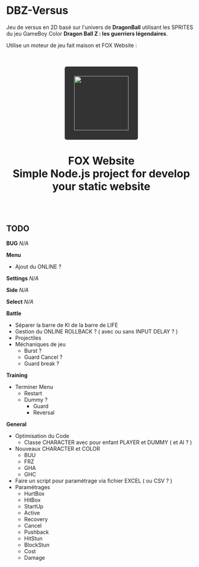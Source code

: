 # DBZ-Versus

Jeu de versus en 2D basé sur l'univers de __DragonBall__ utilisant les SPRITES du jeu GameBoy Color __Dragon Ball Z : les guerriers légendaires__.

Utilise un moteur de jeu fait maison et FOX Website :

<br/>
<br/>
<div align="center">
    <a href="https://fox-website.netlify.app" target="_blank">
        <img style="background-color: #333; padding: 25px; border-radius: 5px;" height="144" width="144" src="https://fox-website.netlify.app/assets/favicons/android-chrome-144x144.png">
    </a>
</div>
<div align="center">
    <h1>
        FOX Website<br/>
        Simple Node.js project for develop<br/>
        your static website
    </h1>
</div>
<br/>
<br/>

## TODO
__BUG__
*N/A*

__Menu__
* Ajout du ONLINE ?

__Settings__
*N/A*

__Side__
*N/A*

__Select__
*N/A*

__Battle__
* Séparer la barre de KI de la barre de LIFE
* Gestion du ONLINE ROLLBACK ? ( avec ou sans INPUT DELAY ? )
* Projectiles
* Méchaniques de jeu
    * Burst ?
    * Guard Cancel ?
    * Guard break ?

__Training__
* Terminer Menu
    * Restart
    * Dummy ?
        * Guard
        * Reversal

__General__
* Optimisation du Code
    * Classe CHARACTER avec pour enfant PLAYER et DUMMY ( et AI ? )
* Nouveaux CHARACTER et COLOR
    * BUU
    * FRZ
    * GHA
    * GHC
* Faire un script pour paramétrage via fichier EXCEL ( ou CSV ? )
* Paramétrages
    * HurtBox
    * HitBox
    * StartUp
    * Active
    * Recovery
    * Cancel
    * Pushback
    * HitStun
    * BlockStun
    * Cost
    * Damage